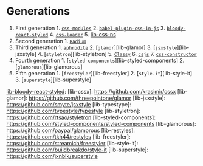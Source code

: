 
# Generations

  1. First generation
    1. [`css-modules`][lib-css-modules]
    2. [`babel-plugin-css-in-js`][lib-babel-plugin-css-in-js]
    3. [`bloody-react-styled`][lib-bloody-react-styled]
    4. [`css-loader`][lib-css-loader]
    5. [lib-css-ns][lib-css-ns]
  2. Second generation
    1. [`Radium`][lib-radium]
  3. Third generation
    1. [`aphrodite`][lib-aphrodite]
    2. [`glamor`][lib-glamor]
    3. [`jsxstyle`][lib-jsxstyle]
    4. [`styletron`][lib-styletron]
    5. [`Classy`][lib-classy]
    6. [`csjs`][lib-csjs]
    7. [`css-constructor`][lib-css-constructor]
  4. Fourth generation
    1. [`styled-components`][lib-styled-components]
    2. [`glamorous`][lib-glamorous]
  5. Fifth generation
    1. [`freestyler`][lib-freestyler]
    2. [`style-it`][lib-style-it]
    3. [`superstyle`][lib-superstyle]


[lib-css-modules]: https://github.com/css-modules/css-modules
[lib-babel-plugin-css-in-js]: https://github.com/martinandert/babel-plugin-css-in-js
[lib-bloody-react-styled]: https://github.com/martinandert/babel-plugin-css-in-js
[lib-classy]: https://github.com/inturn/classy
[lib-csjs]: https://github.com/rtsao/csjs
[lib-css-constructor]: https://github.com/siddharthkp/css-constructor
[lib-css-loader]: https://github.com/webpack-contrib/css-loader
[lib-css-ns]: https://github.com/jareware/css-ns

[lib-radium]: https://github.com/FormidableLabs/radium
[lib-aphrodite]: https://github.com/Khan/aphrodite
[lib-bloody-react-styled]:
[lib-cssx]: https://github.com/krasimir/cssx
[lib-glamor]: https://github.com/threepointone/glamor
[lib-jsxstyle]: https://github.com/smyte/jsxstyle
[lib-typestype]: https://github.com/typestyle/typestyle
[lib-styletron]: https://github.com/rtsao/styletron
[lib-styled-components]: https://github.com/styled-components/styled-components
[lib-glamorous]: https://github.com/paypal/glamorous
[lib-restyles]: https://github.com/tkh44/restyles
[lib-freestyler]: https://github.com/streamich/freestyler
[lib-style-it]: https://github.com/buildbreakdo/style-it
[lib-superstyle]: https://github.com/jxnblk/superstyle
